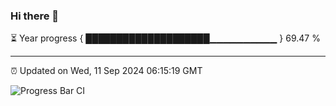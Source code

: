 ### Hi there 👋

⏳ Year progress { ████████████████████▁▁▁▁▁▁▁▁▁▁ } 69.47 %

---

⏰ Updated on Wed, 11 Sep 2024 06:15:19 GMT

![Progress Bar CI](https://github.com/code-lakshay/GitHub-Actions-Demo/workflows/Progress%20Bar%20CI/badge.svg)
